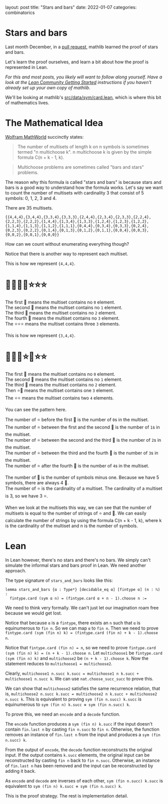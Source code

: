 layout: post
title: "Stars and bars"
date: 2022-01-07
categories: combinatorics

# Stars and bars

Last month December, in a [pull request](https://github.com/leanprover-community/mathlib/pull/11162), mathlib learned the proof of stars and bars.

Let's learn the proof ourselves, and learn a bit about how the proof is represented in Lean.

_For this and most posts, you likely will want to follow along yourself. Have a look at the [Lean Community Getting Started](https://leanprover-community.github.io/get_started.html) instructions if you haven't already set up your own copy of mathlib._

We'll be looking at mathlib's [src/data/sym/card.lean](https://github.com/leanprover-community/mathlib/blob/51069535ef130ef34349ee3123107a799a0de39c/src/data/sym/card.lean), which is where this bit of mathematics lives.

# The Mathematical Idea
[Wolfram MathWorld](https://mathworld.wolfram.com/Multichoose.html) succinctly states:
> The number of multisets of length k on n symbols is sometimes termed "n multichoose k". n multichoose k is given by the simple formula C(n + k - 1, k).

> Multichoose problems are sometimes called "bars and stars" problems.

The reason why this formula is called "stars and bars" is because stars and bars is a good way to understand how the formula works. Let's say we want to count the number of multisets with cardinality 3 that consist of 5 symbols: 0, 1, 2, 3 and 4.

There are 35 multisets.

```
{{4,4,4},{3,4,4},{3,3,4},{3,3,3},{2,4,4},{2,3,4},{2,3,3},{2,2,4},{2,2,3},{2,2,2},{1,4,4},{1,3,4},{1,3,3},{1,2,4},{1,2,3},{1,2,2},{1,1,4},{1,1,3},{1,1,2},{1,1,1},{0,4,4},{0,3,4},{0,3,3},{0,2,4},{0,2,3},{0,2,2},{0,1,4},{0,1,3},{0,1,2},{0,1,1},{0,0,4},{0,0,3},{0,0,2},{0,0,1},{0,0,0}}
```

How can we count without enumerating everything though?

Notice that there is another way to represent each multiset.

This is how we represent `{4,4,4}`.
# 🍫🍫🍫🍫⭐⭐⭐

The first 🍫 means the multiset contains no `0` element.  
The second 🍫 means the multiset contains no `1` element.  
The third 🍫 means the multiset contains no `2` element.  
The fourth 🍫 means the multiset contains no `3` element.  
The ⭐⭐⭐ means the multiset contains three `3` elements.

This is how we represent `{3,4,4}`.
# 🍫🍫🍫⭐🍫⭐⭐

The first 🍫 means the multiset contains no `0` element.  
The second 🍫 means the multiset contains no `1` element.  
The third 🍫 means the multiset contains no `2` element.  
Then ⭐🍫 means the multiset contains one `3` element.  
The ⭐⭐ means the multiset contains two `4` elements.  

You can see the pattern here. 

The number of ⭐ before the first 🍫 is the number of `0`s in the multiset.  
The number of ⭐ between the first and the second 🍫 is the number of `1`s in the multiset.  
The number of ⭐ between the second and the third 🍫 is the number of `2`s in the multiset.  
The number of ⭐ between the third and the fourth 🍫 is the number of `3`s in the multiset.  
The number of ⭐ after the fourth 🍫 is the number of `4`s in the multiset.  

The number of 🍫 is the number of symbols minus one. Because we have 5 symbols, there are always 4 🍫.  
The number of ⭐ is the cardinality of a multiset. The cardinality of a multiset is 3, so we have 3 ⭐.

When we look at the multisets this way, we can see that the number of multisets is equal to the number of strings of ⭐ and 🍫. We can easily calculate the number of strings by using the formula C(n + k - 1, k), where k is the cardinality of the multiset and n is the number of symbols.

# Lean
In Lean however, there's no stars and there's no bars. We simply can't simulate the informal stars and bars proof in Lean. We need another approach.

The type signature of `stars_and_bars` looks like this:
```lean
lemma stars_and_bars {α : Type*} [decidable_eq α] [fintype α] (n : ℕ) :
  fintype.card (sym α n) = (fintype.card α + n - 1).choose n :=
```

We need to think very formally. We can't just let our imagination roam free because we would get lost.

Notice that because `α` is a `fintype`, there exists an `n` such that `α` is equinumerous to `fin n`. So we can map `α` to `fin n`. Then we need to prove `fintype.card (sym (fin n) k) = (fintype.card (fin n) + k - 1).choose n`.

Notice that `fintype.card (fin n) = n`, so we need to prove `fintype.card (sym (fin n) k) = (n + k - 1).choose n`. Let `multichoose1` be `fintype.card (sym (fin n) k)` and `multichoose2` be `(n + k - 1).choose k`. Now the statement reduces to `multichoose1 = multichoose2`.

Clearly, `multichoose1 n.succ k.succ = multichoose1 n k.succ + multichoose1 n.succ k`. We can use `nat.choose_succ_succ` to prove this.

We can show that `multichoose2` satisfies the same recurrence relation, that is, `multichoose2 n.succ k.succ = multichoose2 n k.succ + multichoose2 n.succ k`. This is equivalent to proving `sym (fin n.succ) k.succ` is equinumerous to `sym (fin n) k.succ ⊕ sym (fin n.succ) k`.

To prove this, we need an `encode` and a `decode` function.

The `encode` function produces a `sym (fin n) k.succ` if the input doesn't contain `fin.last n` by casting `fin n.succ` to `fin n`. Otherwise, the function removes an instance of `fin.last n` from the input and produces a `sym (fin n.succ) k`.

From the output of `encode`, the `decode` function reconstructs the original input. If the output contains `k.succ` elements, the original input can be reconstructed by casting `fin n` back to `fin n.succ`. Otherwise, an instance of `fin.last n` has been removed and the input can be reconstructed by adding it back.

As `encode` and `decode` are inverses of each other, `sym (fin n.succ) k.succ` is equivalent to `sym (fin n) k.succ ⊕ sym (fin n.succ) k`.

This is the proof strategy. The rest is implementation detail.
